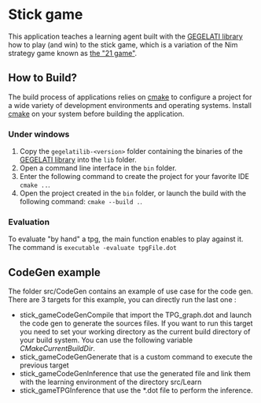 # Stick game

This application teaches a learning agent built with the [GEGELATI library](https://github.com/gegelati/gegelati) how to play (and win) to the stick game, which is a variation of the Nim strategy game known as [the "21 game"](https://en.wikipedia.org/wiki/Nim#The_21_game).

## How to Build?
The build process of applications relies on [cmake](https://cmake.org) to configure a project for a wide variety of development environments and operating systems. Install [cmake](https://cmake.org/download/) on your system before building the application.

### Under windows
1. Copy the `gegelatilib-<version>` folder containing the binaries of the [GEGELATI library](https://github.com/gegelati/gegelati) into the `lib` folder.
2. Open a command line interface in the `bin` folder.
3. Enter the following command to create the project for your favorite IDE `cmake ..`.
4. Open the project created in the `bin` folder, or launch the build with the following command: `cmake --build .`.

### Evaluation
To evaluate "by hand" a tpg, the main function enables to play against it. The command is `executable -evaluate tpgFile.dot`

## CodeGen example

The folder src/CodeGen contains an example of use case for the code gen. There are 3 targets for this example, you can directly run the last one :
- stick_gameCodeGenCompile that import the TPG_graph.dot and launch the code gen to generate the sources files. If you want to run this target you need to set your working directory as the current build directory of your build system. You can use the following variable $CMakeCurrentBuildDir$.
- stick_gameCodeGenGenerate that is a custom command to execute the previous target
- stick_gameCodeGenInference that use the generated file and link them with the learning environment of the directory src/Learn
- stick_gameTPGInference that use the *.dot file to perform the inference.

